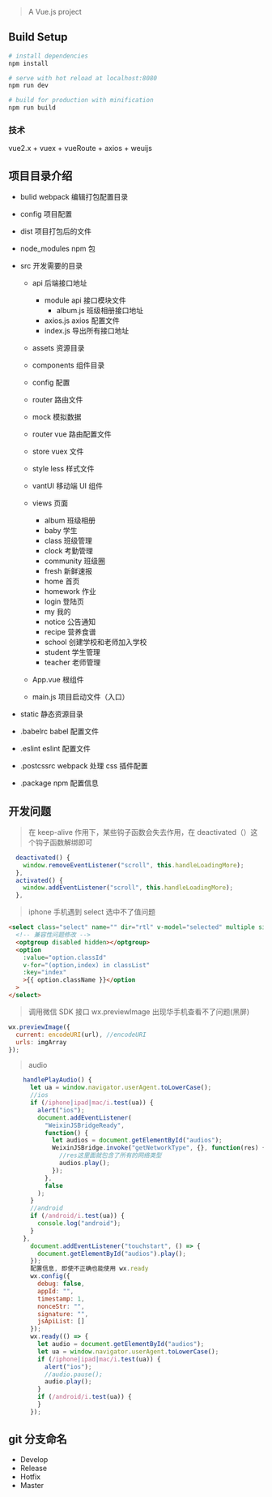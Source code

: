> A Vue.js project

## Build Setup

```bash
# install dependencies
npm install

# serve with hot reload at localhost:8080
npm run dev

# build for production with minification
npm run build

```

### 技术

vue2.x + vuex + vueRoute + axios + weuijs

## 项目目录介绍

- bulid webpack 编辑打包配置目录
- config 项目配置
- dist 项目打包后的文件
- node_modules npm 包
- src 开发需要的目录

  - api 后端接口地址
    - module api 接口模块文件
      - album.js 班级相册接口地址
    - axios.js axios 配置文件
    - index.js 导出所有接口地址
  - assets 资源目录
  - components 组件目录

  - config 配置
  - router 路由文件
  - mock 模拟数据
  - router vue 路由配置文件
  - store vuex 文件
  - style less 样式文件
  - vantUI 移动端 UI 组件
  - views 页面
    - album 班级相册
    - baby 学生
    - class 班级管理
    - clock 考勤管理
    - community 班级圈
    - fresh 新鲜速报
    - home 首页
    - homework 作业
    - login 登陆页
    - my 我的
    - notice 公告通知
    - recipe 营养食谱
    - school 创建学校和老师加入学校
    - student 学生管理
    - teacher 老师管理
  - App.vue 根组件
  - main.js 项目启动文件（入口）

- static 静态资源目录
- .babelrc babel 配置文件
- .eslint eslint 配置文件
- .postcssrc webpack 处理 css 插件配置
- .package npm 配置信息

## 开发问题

> 在 keep-alive 作用下，某些钩子函数会失去作用，在 deactivated（）这个钩子函数解绑即可

```javascript
  deactivated() {
    window.removeEventListener("scroll", this.handleLoadingMore);
  },
  activated() {
    window.addEventListener("scroll", this.handleLoadingMore);
  },
```

> iphone 手机遇到 select 选中不了值问题

```html
<select class="select" name="" dir="rtl" v-model="selected" multiple size="1">
  <!-- 兼容性问题修改 -->
  <optgroup disabled hidden></optgroup>
  <option
    :value="option.classId"
    v-for="(option,index) in classList"
    :key="index"
    >{{ option.className }}</option
  >
</select>
```

> 调用微信 SDK 接口 wx.previewImage 出现华手机查看不了问题(黑屏)

```javascript
wx.previewImage({
  current: encodeURI(url), //encodeURI
  urls: imgArray
});
```

> audio

```javascript
    handlePlayAudio() {
      let ua = window.navigator.userAgent.toLowerCase();
      //ios
      if (/iphone|ipad|mac/i.test(ua)) {
        alert("ios");
        document.addEventListener(
          "WeixinJSBridgeReady",
          function() {
            let audios = document.getElementById("audios");
            WeixinJSBridge.invoke("getNetworkType", {}, function(res) {
              //res这里面就包含了所有的网络类型
              audios.play();
            });
          },
          false
        );
      }
      //android
      if (/android/i.test(ua)) {
        console.log("android");
      }
    },
      document.addEventListener("touchstart", () => {
        document.getElementById("audios").play();
      });
      配置信息, 即使不正确也能使用 wx.ready
      wx.config({
        debug: false,
        appId: "",
        timestamp: 1,
        nonceStr: "",
        signature: "",
        jsApiList: []
      });
      wx.ready(() => {
        let audio = document.getElementById("audios");
        let ua = window.navigator.userAgent.toLowerCase();
        if (/iphone|ipad|mac/i.test(ua)) {
          alert("ios");
          //audio.pause();
          audio.play();
        }
        if (/android/i.test(ua)) {
        }
      });
```

## git 分支命名

- Develop
- Release
- Hotfix
- Master
